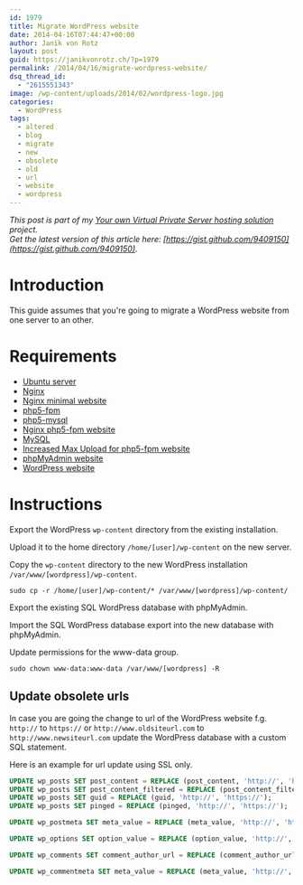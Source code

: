 ```yaml
---
id: 1979
title: Migrate WordPress website
date: 2014-04-16T07:44:47+00:00
author: Janik von Rotz
layout: post
guid: https://janikvonrotz.ch/?p=1979
permalink: /2014/04/16/migrate-wordpress-website/
dsq_thread_id:
  - "2615551343"
image: /wp-content/uploads/2014/02/wordpress-logo.jpg
categories:
  - WordPress
tags:
  - altered
  - blog
  - migrate
  - new
  - obsolete
  - old
  - url
  - website
  - wordpress
---
```

*This post is part of my [Your own Virtual Private Server hosting solution](https://janikvonrotz.ch/your-own-virtual-private-server-hosting-solution/) project.*  
*Get the latest version of this article here: [https://gist.github.com/9409150](https://gist.github.com/9409150).*  

# Introduction

This guide assumes that you're going to migrate a WordPress website from one server to an other.
<!--more-->
# Requirements

* [Ubuntu server](https://janikvonrotz.ch/2014/03/13/deploy-ubuntu-server/)
* [Nginx](https://janikvonrotz.ch/2014/03/31/install-nginx/)
* [Nginx minimal website](https://janikvonrotz.ch/2014/04/01/nginx-minimal-website/)
* [php5-fpm](https://janikvonrotz.ch/2014/03/20/install-php5-fpm/)
* [php5-mysql](https://janikvonrotz.ch/2014/03/25/install-php5-modules/)
* [Nginx php5-fpm website](https://janikvonrotz.ch/2014/04/11/install-nginx-php5-fpm-website/)
* [MySQL](https://janikvonrotz.ch/2014/04/07/install-mysql/)
* [Increased Max Upload for php5-fpm website](https://janikvonrotz.ch/2014/04/11/increase-max-upload-for-php5-fpm-website/)
* [phpMyAdmin website](https://janikvonrotz.ch/2014/04/14/install-phpmyadmin-website/)
* [WordPress website](https://janikvonrotz.ch/2014/04/15/install-wordpress-website/)

# Instructions

Export the WordPress `wp-content` directory from the existing installation.

Upload it to the home directory `/home/[user]/wp-content` on the new server.

Copy the `wp-content` directory to the new WordPress installation `/var/www/[wordpress]/wp-content`.

    sudo cp -r /home/[user]/wp-content/* /var/www/[wordpress]/wp-content/

Export the existing SQL WordPress database with phpMyAdmin.

Import the SQL WordPress database export into the new database with phpMyAdmin.

Update permissions for the www-data group.

    sudo chown www-data:www-data /var/www/[wordpress] -R 

## Update obsolete urls

In case you are going the change to url of the WordPress website f.g. `http://` to `https://` or `http://www.oldsiteurl.com` to `http://www.newsiteurl.com` update the WordPress database with a custom SQL statement.

Here is an example for url update using SSL only.

```sql
UPDATE wp_posts SET post_content = REPLACE (post_content, 'http://', 'https://');
UPDATE wp_posts SET post_content_filtered = REPLACE (post_content_filtered, 'http://', 'https://');
UPDATE wp_posts SET guid = REPLACE (guid, 'http://', 'https://');
UPDATE wp_posts SET pinged = REPLACE (pinged, 'http://', 'https://');

UPDATE wp_postmeta SET meta_value = REPLACE (meta_value, 'http://', 'https://');

UPDATE wp_options SET option_value = REPLACE (option_value, 'http://', 'https://');

UPDATE wp_comments SET comment_author_url = REPLACE (comment_author_url, 'http://', 'https://');

UPDATE wp_commentmeta SET meta_value = REPLACE (meta_value, 'http://', 'https://');
```
